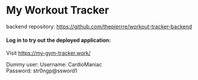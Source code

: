 # My Workout Tracker

backend repository: https://github.com/thepierrre/workout-tracker-backend

#### Log in to try out the deployed application:

Visit https://my-gym-tracker.work/ <br />

Dummy user:
Username: CardioManiac <br />
Password: str0ngp@ssword1
